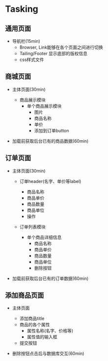 # Tasking

## 通用页面

- 导航栏(15min)
    - Browser, Link能够在各个页面之间进行切换
    - Tailing/Footer 显示底部的版权信息
    - css样式文件

## 商城页面

- 主体页面(30min)
    - 商品展示模块
        - 单个商品展示模块
            - 图片
            - 商品名称
            - 单价
            - 添加到订单button

- 加载前获取后台已有的商品数据(60min)

## 订单页面

- 主体页面(30min)
    - 订单header(名字、单价等label)
        - 商品名称
        - 商品单价
        - 商品数量
        - 商品单位
        - 操作
        
    - 订单列表模块
        - 单个商品详细信息
            - 商品名称
            - 商品单价
            - 商品数量
            - 商品单位
            - 删除按钮
            
- 加载前获取后台已有的订单数据(60min)

## 添加商品页面

- 主体页面
    - 添加商品title
    - 商品的各个属性
        - 属性名称(名字、价格等)
        - 属性值的输入框
    - 提交按钮

- 删除按钮点击后与数据库交互(60min)
    